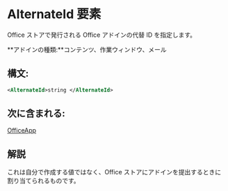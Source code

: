 
# AlternateId 要素
Office ストアで発行される Office アドインの代替 ID を指定します。

 **アドインの種類:**コンテンツ、作業ウィンドウ、メール


## 構文:


```XML
<AlternateId>string </AlternateId>
```


## 次に含まれる:

[OfficeApp](../../reference/manifest/officeapp.md)


## 解説

これは自分で作成する値ではなく、Office ストアにアドインを提出するときに割り当てられるものです。

